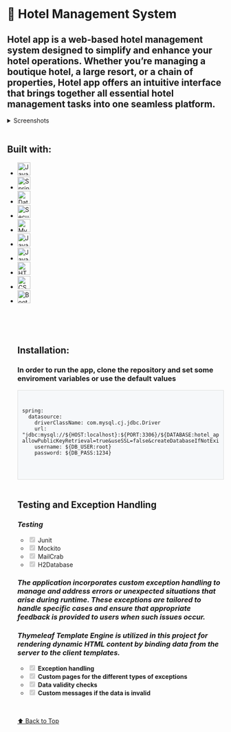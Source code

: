 <a id="top"></a>
<h1>🏨 Hotel Management System</h1>

<h2>Hotel app is a web-based hotel management system designed to simplify and enhance your hotel operations. Whether you’re managing a boutique hotel, a large resort, or a chain of properties, Hotel app offers an intuitive interface that brings together all essential hotel management tasks into one seamless platform.</h2>

<details>
   <summary>Screenshots</summary>
  <h2>Photos are just illustrative</h2>
  <br>
  
  <details>
    <summary>Index page</summary>
  <h2>The welcoming page of the app</h2>
  <h3>Not logged user</h3>
    <img src="https://github.com/user-attachments/assets/772939ac-44dd-4c3d-9dd7-e36c92a7782f" alt="Sample Image">
  <h3>Logged user</h3>
    <img src="https://github.com/user-attachments/assets/3c7945d7-3f81-47f5-b478-5b2051bcae6c" alt="Sample Image">
  <h3>Index page bottom part</h3>
    <img src="https://github.com/user-attachments/assets/e4bc7626-bf9e-4d76-acfa-aeba37887ae2" alt="Sample Image">
  <h3>Footer</h3>
    <img src="https://github.com/user-attachments/assets/e35559e5-3e4d-417e-96de-217bbf45a337" alt="Sample Image">
    <a href="#top">⬆️ Back to Top</a>
  </details>

  <details>
    <summary>Contact and About page</summary>
    <h2>Contact page</h2>
     <img src="https://github.com/user-attachments/assets/cb5b665c-01c4-44af-9f5d-6dcbeae33bec" alt="Sample Image">
    <h2>About page</h2>
     <img src="https://github.com/user-attachments/assets/2c926ced-341a-4813-bebc-e875fac0c5b1" alt="Sample Image">
     <a href="#top">⬆️ Back to Top</a>
  </details>

  <details>
    <summary>Users Profile and Online Reservation</summary>
     <h2>This are pages that all users can use</h2>
    <h3>User profile page</h3>
     <img src="https://github.com/user-attachments/assets/a0aa3036-5a13-420a-ba95-95723939d52d" alt="Sample Image">
    <h3>Online reservation page</h3>
     <img src="https://github.com/user-attachments/assets/e8493c59-25ac-4edb-9fd5-aa75bd3132d2" alt="Sample Image">
     <a href="#top">⬆️ Back to Top</a>
  </details>

  <details>
    <summary>Moderator Page</summary>
    <h2>Moderator role can add guest to hotel, checkout guest, check for new comments, contact requests, online reservations and this role have access to hotel overview</h2>
    <h3>Moderator page with no new comments, contact requests and online reservations</h3>
     <img src="https://github.com/user-attachments/assets/6bbda6ea-08ef-4e7b-b8ac-6f77763f6d4f" alt="Sample Image">
    <h3>Moderator page with new comments, contact requests and online reservations</h3>
     <img src="https://github.com/user-attachments/assets/7005d18b-505b-479f-a884-dff4d1d0b1dc" alt="Sample Image">
    <h3>Sample new online reservation</h3>
      <img src="https://github.com/user-attachments/assets/676f8991-2c6c-4f2a-9620-b865ab83caa3" alt="Sample Image">
     <a href="#top">⬆️ Back to Top</a>
  </details>

  <details>
    <summary>Admin Page</summary>
     <h2>Admin page have all the functunality of the app plus user roles management</h2>
    <h3>Admin page</h3>
     <img src="https://github.com/user-attachments/assets/2d519e55-268f-4cef-b7fe-bc31c7c72813" alt="Sample Image">
    <h3>User management page</h3>
     <img src="https://github.com/user-attachments/assets/f0f53bf5-96e4-4d31-ab1d-d0afbcc30856" alt="Sample Image">
     <a href="#top">⬆️ Back to Top</a>
  </details>
  
  <details>
    <summary>The app is sending mails</summary>
    <h2>It's only for testing purpose and a Docker image of MailCrab is used for sending mails</h2>
    <h2>Online Reservation Confirmation Email</h2>
     <img src="https://github.com/user-attachments/assets/11311380-62c1-4d5a-8382-27e51dc482d6" alt="Sample Image">
    <h2>Easter egg</h2>
     <h4>The app have an easter egg and it is sending email with bonus voucher when someone subscribe for second time</h4>
     <img src="https://github.com/user-attachments/assets/e21151a2-36ed-47ce-bbd9-afacc3ecf2fa" alt="Sample Image">
     <a href="#top">⬆️ Back to Top</a>
  </details>

</details>
<br>
<h2>Built with:</h2>
 <ul>
    
   <li class="task-list-item"> 
      <img height="30px" style="padding-right:10px;" src="https://camo.githubusercontent.com/a3a9d6267c299b28e81e97f2516c16895599f2dcd8b9db1a22eb2d2fb9b32b46/68747470733a2f2f696d672e736869656c64732e696f2f62616467652f4a6176612d454434323336" alt="Java">  
   </li>

   <li class="task-list-item">
      <img height="30px" style="padding-right:10px;" src="https://camo.githubusercontent.com/e5d9b25055cdc7a6a057583523c67a5b6dc6df64c186c92c52b503667812c901/68747470733a2f2f696d672e736869656c64732e696f2f62616467652f537072696e672d426f6f742d253233364242313344" alt="Spring boot">        
   </li>

   <li class="task-list-item">
      <img height="30px" style="padding-right:10px;" src="https://camo.githubusercontent.com/00984cbaea44f396be8d203bbae1efd86a401f1246acaf7c13d101d01c10629c/68747470733a2f2f696d672e736869656c64732e696f2f62616467652f537072696e672d446174614a50412d253233364242313344" alt="Data">    
   </li>
 
   <li class="task-list-item">
      <img height="30px" src="https://camo.githubusercontent.com/40ad96b006840ae7ccdd5f6d05e73411fc5a8dfd3cb7edf49cddd5ab60a59522/68747470733a2f2f696d672e736869656c64732e696f2f62616467652f537072696e672d53656375726974792d253233443433353334" alt="Security"></img>
   </li>

   <li class="task-list-item">
      <img height="30px" style="padding-right:10px;" src="https://camo.githubusercontent.com/aab9bd53c8115348fc30b096f26cb560e589ef791c9b4690143afcf7e2ba2373/68747470733a2f2f696d672e736869656c64732e696f2f62616467652f4d792d53514c2d463539323142" alt="MySQL"></img>
   </li>

   <li class="task-list-item">
      <img height="30px" src="https://camo.githubusercontent.com/82c5c2ac0316801bf1319146af513a5eb32b5c6f0b35586c0a26154a1cf4bb96/68747470733a2f2f696d672e736869656c64732e696f2f62616467652f4a6176615363726970742d454344423646" alt="JavaScript"></img>
   </li>
   
   <li class="task-list-item">
      <img height="30px" src="https://camo.githubusercontent.com/82c5c2ac0316801bf1319146af513a5eb32b5c6f0b35586c0a26154a1cf4bb96/68747470733a2f2f696d672e736869656c64732e696f2f62616467652f4a6176615363726970742d454344423646" alt="JavaScript"></img>
   </li>

   <li class="task-list-item">
      <img height="30px" src="https://camo.githubusercontent.com/762331ec09cd1995232f4e374cb8c6ad57fceb161f2b238bfb06f3516b49321b/68747470733a2f2f696d672e736869656c64732e696f2f62616467652f48544d4c2d463137353435" alt="HTML5"></img>
   </li>

   <li class="task-list-item">
     <img height="30px" src="https://camo.githubusercontent.com/dfc5a811f71aea3c4e9c4e357940ffb5e72dda1720eba690a4df56dd7b91f35d/68747470733a2f2f696d672e736869656c64732e696f2f62616467652f4353532d323936344632" alt="CSS3"></img>
   </li>

   <li class="task-list-item">
     <img height="30px" src="https://camo.githubusercontent.com/195a883a665d2d0d8f3faf0a5c066e4fdab045a4f1e189d6a8db1296431e457a/68747470733a2f2f696d672e736869656c64732e696f2f62616467652f426f6f7473747261702d383530454636" alt="Bootstrap"></img>
   </li>

<br><br><br>
<h2>Installation:</h2>
<h3>In order to run the app, clone the repository and set some enviroment variables or use the default values</h3>
<div style="max-height: 200px; overflow-y: auto; padding: 10px; border: 1px solid #ddd; background-color: #f6f8fa;">
  <pre>
  <code>
spring:
  datasource:
    driverClassName: com.mysql.cj.jdbc.Driver
    url: "jdbc:mysql://${HOST:localhost}:${PORT:3306}/${DATABASE:hotel_app}?allowPublicKeyRetrieval=true&useSSL=false&createDatabaseIfNotExist=true&serverTimezone=UTC"
    username: ${DB_USER:root}
    password: ${DB_PASS:1234}
  </code>
  </pre>
</div>
<br>

<h2>Testing and Exception Handling</h2>

   <h3 dir="auto"><em>Testing</em></h3>
   <ul class="contains-task-list">
      <li class="task-list-item"><input type="checkbox" id="" disabled="" class="task-list-item-checkbox" checked=""> Junit</li>
      <li class="task-list-item"><input type="checkbox" id="" disabled="" class="task-list-item-checkbox" checked=""> Mockito</li>
      <li class="task-list-item"><input type="checkbox" id="" disabled="" class="task-list-item-checkbox" checked=""> MailCrab</li>
      <li class="task-list-item"><input type="checkbox" id="" disabled="" class="task-list-item-checkbox" checked=""> H2Database</li>
   </ul>

   <h3><em>The application incorporates custom exception handling to manage and address errors or unexpected situations that arise during runtime. These exceptions are tailored to handle specific cases and ensure that appropriate feedback is provided to users  when such issues occur.</em></h3>

   <h3 dir="auto"><em>Thymeleaf Template Engine is utilized in this project for rendering dynamic HTML content by binding data from the server to the client templates.</em></h3>
   <ul class="contains-task-list">
      <li class="task-list-item"><input type="checkbox" id="" disabled="" class="task-list-item-checkbox" checked=""> <strong>Exception handling</strong></li>
      <li class="task-list-item"><input type="checkbox" id="" disabled="" class="task-list-item-checkbox" checked=""> <strong>Custom pages for the different types of exceptions</strong></li>
      <li class="task-list-item"><input type="checkbox" id="" disabled="" class="task-list-item-checkbox" checked=""> <strong>Data validity checks</strong></li>
      <li class="task-list-item"><input type="checkbox" id="" disabled="" class="task-list-item-checkbox" checked=""> <strong>Custom messages if the data is invalid</strong></li>
   </ul>

<br><br>
 <a href="#top">⬆️ Back to Top</a>


  
